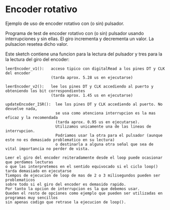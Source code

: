 # Encoder rotativo
Ejemplo de uso de encoder rotativo con (o sin) pulsador.

      
  Programa de test de encoder rotativo con (o sin) pulsador usando interrupciones y sin ellas.
  El giro incrementa y decrementa un valor.
  La pulsacion resetea dicho valor.

  Este sketch  contiene una funcion para la lectura del pulsador 
  y tres para la la lectura del giro del encoder:

    leerEncoder_v1():   acceso tipico con digitalRead a los pines DT y CLK del encoder
                        (tarda aprox. 5.28 us en ejecutarse)

    leerEncoder_v2():   lee los pines DT y CLK accediendo al puerto y obteniendo los bit correspondientes 
                        (tarda aprox. 1.45 us en ejecutarse)

    updateEncoder_ISR():  lee los pines DT y CLK accediendo al puerto. No devuelve nada, 
                          se usa como atenciona interrupcion es la mas eficaz y la recomendada
                          (tarda aprox. 0.95 us en ejecutarse).
                          Utilizamos unicamente una de las lineas de interrupcion.
                          Podriamos usar la otra para el pulsador (aunque este no es demasiado problematico en su lectura)
                          o destinarla a alguna otra señal que sea de vital importancia no perder de vista.

    Leer el giro del encoder reiteradamente desde el loop puede ocasionar que perdamos lecturas 
    o que las interpretemos en el sentido equivocado si el ciclo loop() tarda demasiado en ejecutarse
    Tiempos de ejecucion de loop de mas de 2 o 3 milisegundos pueden ser problematicos
    sobre todo si el giro del encoder es demasido rapido.
    Por tanto la opcion de interrupcion es la que debemos usar. 
    Queden el resto de opciones como ejemplo que pueden ser utilizadas en programas muy sencillos 
    sin apenas codigo que retrase la ejecucion de loop().
